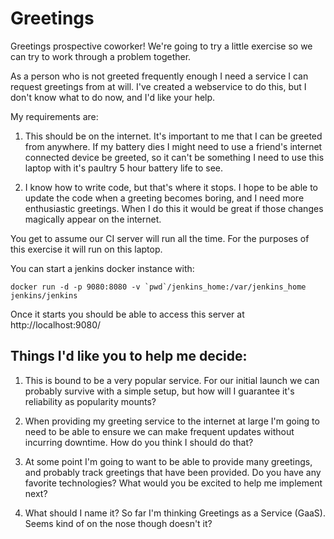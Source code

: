 # Greetings

Greetings prospective coworker! We're going to try a little exercise so we can try to work through a problem together.

As a person who is not greeted frequently enough I need a service I can request greetings from at will. I've created a webservice to do this, but I don't know what to do now, and I'd like your help. 

My requirements are: 

1. This should be on the internet. It's important to me that I can be greeted from anywhere. If my battery dies I might need to use a friend's internet connected device be greeted, so it can't be something I need to use this laptop with it's paultry 5 hour battery life to see.

2. I know how to write code, but that's where it stops. I hope to be able to update the code when a greeting becomes boring, and I need more enthusiastic greetings. When I do this it would be great if those changes magically appear on the internet.

You get to assume our CI server will run all the time. For the purposes of this exercise it will run on this laptop. 

You can start a jenkins docker instance with:

```
docker run -d -p 9080:8080 -v `pwd`/jenkins_home:/var/jenkins_home  jenkins/jenkins
```

Once it starts you should be able to access this server at http://localhost:9080/

## Things I'd like you to help me decide:

1. This is bound to be a very popular service. For our initial launch we can probably survive with a simple setup, but how will I guarantee it's reliability as popularity mounts? 

2. When providing my greeting service to the internet at large I'm going to need to be able to ensure we can make frequent updates without incurring downtime. How do you think I should do that?

3. At some point I'm going to want to be able to provide many greetings, and probably track greetings that have been provided. Do you have any favorite technologies? What would you be excited to help me implement next?

3. What should I name it? So far I'm thinking Greetings as a Service (GaaS). Seems kind of on the nose though doesn't it?
